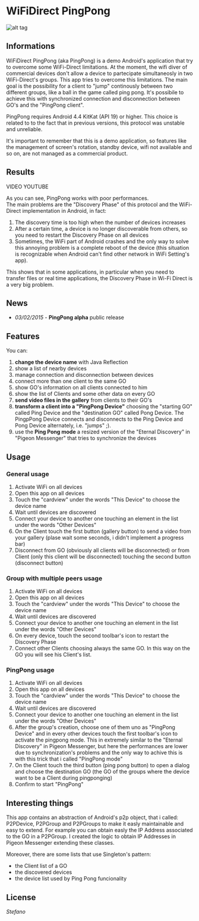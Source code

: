 # WiFiDirect PingPong

![alt tag](http://www.ks89.it/image_tesi_github/pingpong_header_github.png)


## Informations
WiFiDirect PingPong (aka PingPong) is a demo Android's application that try to overcome some WiFi-Direct limitations.
At the moment, the wifi diver of commercial devices don't allow a device to partecipate simultaneosly in two WiFi-Direct's groups. This app tries to overcome this limitations. The main goal is the possibility for a client to "jump" continously between two different groups, like a ball in the game called ping pong.
It's possibile to achieve this with synchronized connection and disconnection between GO's and the "PingPong client".

PingPong requires Android 4.4 KitKat (API 19) or higher. This choice is related to to the fact that in previous versions, this protocol was unstable and unreliable.

It's important to remember that this is a demo application, so features like the management of screen's rotation, standby device, wifi not available and so on, are not managed as a commercial product.

## Results
VIDEO YOUTUBE 

As you can see, PingPong works with poor performances.<br/>
The main problems are the "Discovery Phase" of this protocol and the WiFi-Direct implementation in Android, in fact:<br/>
1. The discovery time is too high when the number of devices increases <br/>
2. After a certain time, a device is no longer discoverable from others, so you need to restart the Discovery Phase on all devices <br/>
3. Sometimes, the WiFi part of Android crashes and the only way to solve this annoying problem is a complete reboot of the device (this situation is recognizable when Android can't find other network in WiFi Setting's app).

This shows that in some applications, in particular when you need to transfer files or real time applications, the Discovery Phase in Wi-Fi Direct is a very big problem.

## News
- *03/02/2015* - **PingPong alpha** public release


## Features
You can:
1. **change the device name** with Java Reflection
2. show a list of nearby devices
3. manage connection and disconnection between devices
4. connect more than one client to the same GO
5. show GO's information on all clients connected to him
6. show the list of Clients and some other data on every GO
7. **send video files in the gallery** from clients to their GO's
8. **transform a client into a "PingPong Device"** choosing the "starting GO" called Ping Device and the "destination GO" called Pong Device. The PingpPong Device connects and disconnects to the Ping Device and Pong Device alternately, i.e. "jumps" ;).
9. use the **Ping Pong mode** a resized version of the "Eternal Discovery" in "Pigeon Messenger" that tries to synchronize the devices

## Usage

### General usage
1. Activate WiFi on all devices
2. Open this app on all devices
3. Touch the "cardview" under the words "This Device" to choose the device name
4. Wait until devices are discovered
5. Connect your device to another one touching an element in the list under the words "Other Devices"
6. On the Client touch the first button (gallery button) to send a video from your gallery (plase wait some seconds, i didn't implement a progress bar)
7. Disconnect from GO (obviously all clients will be disconnected) or from Client (only this client will be disconnected) touching the second button (disconnect button)

### Group with multiple peers usage
1. Activate WiFi on all devices
2. Open this app on all devices
3. Touch the "cardview" under the words "This Device" to choose the device name
4. Wait until devices are discovered
5. Connect your device to another one touching an element in the list under the words "Other Devices"
4. On every device, touch the second toolbar's icon to restart the Discovery Phase
5. Connect other Clients choosing always the same GO. In this way on the GO you will see his Client's list.

### PingPong usage
1. Activate WiFi on all devices
2. Open this app on all devices
3. Touch the "cardview" under the words "This Device" to choose the device name
4. Wait until devices are discovered
5. Connect your device to another one touching an element in the list under the words "Other Devices"
4. After the group's creation, choose one of them uno as "PingPong Device" and in every other devices touch the first toolbar's icon to activate the pingpong mode. This in extremely similar to the "Eternal Discovery" in Pigeon Messenger, but here the performances are lower due to synchronization's problems and the only way to achive this is with this trick that i called "PingPong mode"
5. On the Client touch the third button (ping pong button) to open a dialog and choose the destination GO (the GO of the groups where the device want to be a Client during pingponging)
6. Confirm to start "PingPong"


## Interesting things
This app contains an abstraction of Android's p2p object, that i called: P2PDevice, P2PGroup and P2PGroups to make it easly maintainable and easy to extend. For example you can obtain easly the IP Address associated to the GO in a P2PGroup.
I created the logic to obtain IP Addresses in Pigeon Messenger extending these classes.

Moreover, there are some lists that use Singleton's pattern:
* the Client list of a GO
* the discovered devices
* the device list used by Ping Pong funcionality

## License

*Stefano*
